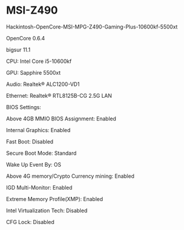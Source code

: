 # MSI-Z490
Hackintosh-OpenCore-MSI-MPG-Z490-Gaming-Plus-10600kf-5500xt

OpenCore 0.6.4

bigsur 11.1

CPU: Intel Core i5-10600kf

GPU: Sapphire 5500xt

Audio: Realtek® ALC1200-VD1

Ethernet: Realtek® RTL8125B-CG 2.5G LAN


BIOS Settings:

Above 4GB MMIO BIOS Assignment: Enabled

Internal Graphics: Enabled

Fast Boot: Disabled

Secure Boot Mode: Standard

Wake Up Event By: OS

Above 4G memory/Crypto Currency mining: Enabled

IGD Multi-Monitor: Enabled

Extreme Memory Profile(XMP): Enabled

Intel Virtualization Tech: Disabled

CFG Lock: Disabled 

